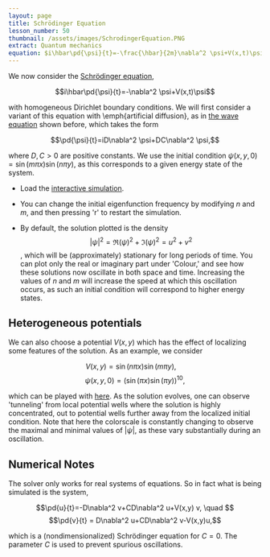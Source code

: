 ```yaml
---
layout: page
title: Schrödinger Equation
lesson_number: 50
thumbnail: /assets/images/SchrodingerEquation.PNG
extract: Quantum mechanics
equation: $i\hbar\pd{\psi}{t}=-\frac{\hbar}{2m}\nabla^2 \psi+V(x,t)\psi$
---
```

We now consider the [Schrödinger equation](https://en.wikipedia.org/wiki/Schrödinger_equation),

$$i\hbar\pd{\psi}{t}=-\nabla^2 \psi+V(x,t)\psi$$

with homogeneous Dirichlet boundary conditions. We will first consider a variant of this equation with \emph{artificial diffusion}, as in [the wave equation](/basic_pdes/wave-equation) shown before, which takes the form

$$\pd{\psi}{t}=iD\nabla^2 \psi+DC\nabla^2 \psi,$$

where $D,C>0$ are positive constants. We use the initial condition $\psi(x,y,0) = \sin(m\pi x)\sin(n\pi y)$, as this corresponds to a given energy state of the system.

* Load the [interactive simulation](/sim/?preset=stabilizedSchrodingerEquation). 

* You can change the initial eigenfunction frequency by modifying $n$ and $m$, and then pressing 'r' to restart the simulation.

* By default, the solution plotted is the density $$\lvert \psi\rvert^2 = \Re(\psi)^2+\Im(\psi)^2 = u^2+v^2$$, which will be (approximately) stationary for long periods of time. You can plot only the real or imaginary part under 'Colour,' and see how these solutions now oscillate in both space and time. Increasing the values of $n$ and $m$ will increase the speed at which this oscillation occurs, as such an initial condition will correspond to higher energy states.

## Heterogeneous potentials

We can also choose a potential $V(x,y)$ which has the effect of localizing some features of the solution. As an example, we consider 

$$V(x,y) = \sin(n \pi x)\sin(m\pi y), \quad $$ $$\psi(x,y,0) = (\sin(\pi x)\sin(\pi y))^10, $$

which can be played with [here](/sim/?preset=stabilizedSchrodingerEquationPotential). As the solution evolves, one can observe 'tunneling' from local potential wells where the solution is highly concentrated, out to potential wells further away from the localized initial condition. Note that here the colorscale is constantly changing to observe the maximal and minimal values of $\lvert \psi \rvert$, as these vary substantially during an oscillation.

## Numerical Notes

The solver only works for real systems of equations. So in fact what is being simulated is the system,

$$\pd{u}{t}=-D\nabla^2 v+CD\nabla^2 u+V(x,y) v, \quad $$ $$\pd{v}{t} = D\nabla^2 u+CD\nabla^2 v-V(x,y)u,$$

which is a (nondimensionalized) Schrödinger equation for $C=0$. The parameter $C$ is used to prevent spurious oscillations. 
